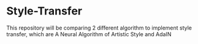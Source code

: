 # Style-Transfer
This repository will be comparing 2 different algorithm to implement style transfer, which are A Neural Algorithm of Artistic Style and AdaIN
